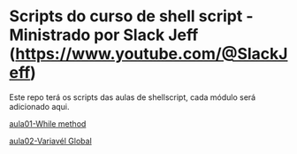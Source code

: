 # Scripts do curso de shell script - Ministrado por Slack Jeff (https://www.youtube.com/@SlackJeff)

Este repo terá os scripts das aulas de shellscript, cada módulo será adicionado aqui.


[aula01-While method](aula01/aula01.sh)

[aula02-Variavél Global](aula02/aula02.sh)
